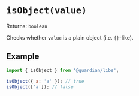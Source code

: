 # `isObject(value)`

Returns: `boolean`

Checks whether `value` is a plain object (i.e. `{}`-like).

## Example

```js
import { isObject } from '@guardian/libs';

isObject({ a: 'a' }); // true
isObject(['a']); // false
```
